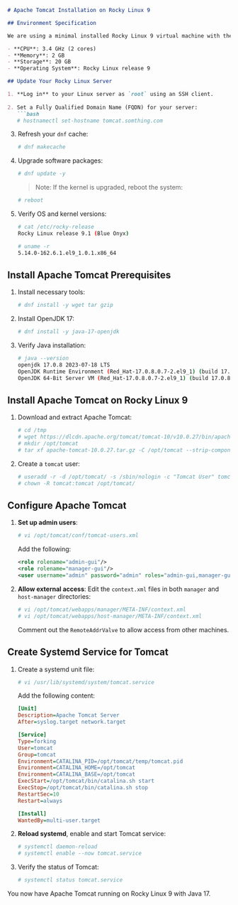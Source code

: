 ```markdown
# Apache Tomcat Installation on Rocky Linux 9

## Environment Specification

We are using a minimal installed Rocky Linux 9 virtual machine with the following specifications:

- **CPU**: 3.4 GHz (2 cores)
- **Memory**: 2 GB
- **Storage**: 20 GB
- **Operating System**: Rocky Linux release 9

## Update Your Rocky Linux Server

1. **Log in** to your Linux server as `root` using an SSH client.
   
2. Set a Fully Qualified Domain Name (FQDN) for your server:
   ```bash
   # hostnamectl set-hostname tomcat.somthing.com
   ```

3. Refresh your `dnf` cache:
   ```bash
   # dnf makecache
   ```

4. Upgrade software packages:
   ```bash
   # dnf update -y
   ```

   > Note: If the kernel is upgraded, reboot the system:
   ```bash
   # reboot
   ```

5. Verify OS and kernel versions:
   ```bash
   # cat /etc/rocky-release
   Rocky Linux release 9.1 (Blue Onyx)

   # uname -r
   5.14.0-162.6.1.el9_1.0.1.x86_64
   ```

## Install Apache Tomcat Prerequisites

1. Install necessary tools:
   ```bash
   # dnf install -y wget tar gzip
   ```

2. Install OpenJDK 17:
   ```bash
   # dnf install -y java-17-openjdk
   ```

3. Verify Java installation:
   ```bash
   # java --version
   openjdk 17.0.8 2023-07-18 LTS
   OpenJDK Runtime Environment (Red_Hat-17.0.8.0.7-2.el9_1) (build 17.0.8+7-LTS)
   OpenJDK 64-Bit Server VM (Red_Hat-17.0.8.0.7-2.el9_1) (build 17.0.8+7-LTS, mixed mode, sharing)
   ```

## Install Apache Tomcat on Rocky Linux 9

1. Download and extract Apache Tomcat:
   ```bash
   # cd /tmp
   # wget https://dlcdn.apache.org/tomcat/tomcat-10/v10.0.27/bin/apache-tomcat-10.0.27.tar.gz
   # mkdir /opt/tomcat
   # tar xf apache-tomcat-10.0.27.tar.gz -C /opt/tomcat --strip-components=1
   ```

2. Create a `tomcat` user:
   ```bash
   # useradd -r -d /opt/tomcat/ -s /sbin/nologin -c "Tomcat User" tomcat
   # chown -R tomcat:tomcat /opt/tomcat/
   ```

## Configure Apache Tomcat

1. **Set up admin users**:
   ```bash
   # vi /opt/tomcat/conf/tomcat-users.xml
   ```
   Add the following:
   ```xml
   <role rolename="admin-gui"/>
   <role rolename="manager-gui"/>
   <user username="admin" password="admin" roles="admin-gui,manager-gui"/>
   ```

2. **Allow external access**:
   Edit the `context.xml` files in both `manager` and `host-manager` directories:
   ```bash
   # vi /opt/tomcat/webapps/manager/META-INF/context.xml
   # vi /opt/tomcat/webapps/host-manager/META-INF/context.xml
   ```
   Comment out the `RemoteAddrValve` to allow access from other machines.

## Create Systemd Service for Tomcat

1. Create a systemd unit file:
   ```bash
   # vi /usr/lib/systemd/system/tomcat.service
   ```

   Add the following content:
   ```ini
   [Unit]
   Description=Apache Tomcat Server
   After=syslog.target network.target

   [Service]
   Type=forking
   User=tomcat
   Group=tomcat
   Environment=CATALINA_PID=/opt/tomcat/temp/tomcat.pid
   Environment=CATALINA_HOME=/opt/tomcat
   Environment=CATALINA_BASE=/opt/tomcat
   ExecStart=/opt/tomcat/bin/catalina.sh start
   ExecStop=/opt/tomcat/bin/catalina.sh stop
   RestartSec=10
   Restart=always

   [Install]
   WantedBy=multi-user.target
   ```

2. **Reload systemd**, enable and start Tomcat service:
   ```bash
   # systemctl daemon-reload
   # systemctl enable --now tomcat.service
   ```

3. Verify the status of Tomcat:
   ```bash
   # systemctl status tomcat.service
   ```

You now have Apache Tomcat running on Rocky Linux 9 with Java 17.
